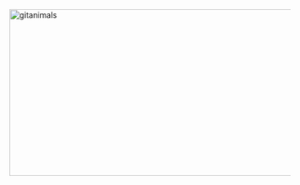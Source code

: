 <a href="https://www.gitanimals.org/">
  <img
    src="https://render.gitanimals.org/guilds/724820822154906486/draw"
    width="600"
    height="300"
    alt="gitanimals"
  />
</a>
